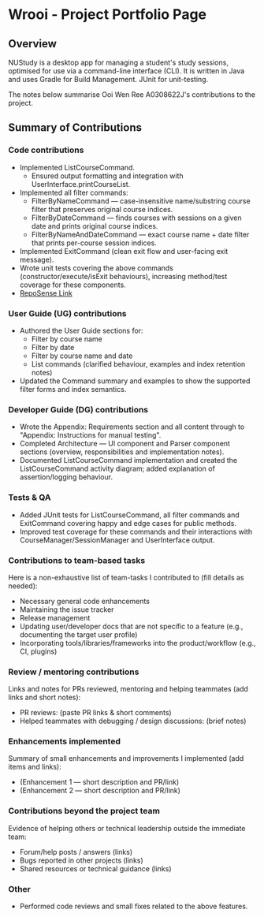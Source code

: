 # Wrooi - Project Portfolio Page

## Overview

NUStudy is a desktop app for managing a student's study sessions, optimised for use via a command-line interface (CLI).
It is written in Java and uses Gradle for Build Management. JUnit for unit-testing.

The notes below summarise Ooi Wen Ree A0308622J's contributions to the project.

## Summary of Contributions

### Code contributions

- Implemented ListCourseCommand.
    - Ensured output formatting and integration with UserInterface.printCourseList.
- Implemented all filter commands:
    - FilterByNameCommand — case-insensitive name/substring course filter that preserves original course indices.
    - FilterByDateCommand — finds courses with sessions on a given date and prints original course indices.
    - FilterByNameAndDateCommand — exact course name + date filter that prints per-course session indices.
- Implemented ExitCommand (clean exit flow and user-facing exit message).
- Wrote unit tests covering the above commands (constructor/execute/isExit behaviours), increasing method/test coverage
  for these components.
- [RepoSense Link](http://nus-cs2113-ay2526s1.github.io/tp-dashboard/?search=wrooi&breakdown=true&sort=groupTitle%20dsc&sortWithin=title&since=2025-09-19T00%3A00%3A00&timeframe=commit&mergegroup=&groupSelect=groupByRepos&filteredFileName=&checkedFileTypes=docs~functional-code~test-code~other)

### User Guide (UG) contributions

- Authored the User Guide sections for:
    - Filter by course name
    - Filter by date
    - Filter by course name and date
    - List commands (clarified behaviour, examples and index retention notes)
- Updated the Command summary and examples to show the supported filter forms and index semantics.

### Developer Guide (DG) contributions

- Wrote the Appendix: Requirements section and all content through to "Appendix: Instructions for manual testing".
- Completed Architecture — UI component and Parser component sections (overview, responsibilities and implementation
  notes).
- Documented ListCourseCommand implementation and created the ListCourseCommand activity diagram; added explanation of
  assertion/logging behaviour.

### Tests & QA

- Added JUnit tests for ListCourseCommand, all filter commands and ExitCommand covering happy and edge cases for public
  methods.
- Improved test coverage for these commands and their interactions with CourseManager/SessionManager and UserInterface
  output.

### Contributions to team-based tasks

Here is a non-exhaustive list of team-tasks I contributed to (fill details as needed):

- Necessary general code enhancements
- Maintaining the issue tracker
- Release management
- Updating user/developer docs that are not specific to a feature (e.g., documenting the target user profile)
- Incorporating tools/libraries/frameworks into the product/workflow (e.g., CI, plugins)

### Review / mentoring contributions

Links and notes for PRs reviewed, mentoring and helping teammates (add links and short notes):

- PR reviews: (paste PR links & short comments)
- Helped teammates with debugging / design discussions: (brief notes)

### Enhancements implemented

Summary of small enhancements and improvements I implemented (add items and links):

- (Enhancement 1 — short description and PR/link)
- (Enhancement 2 — short description and PR/link)

### Contributions beyond the project team

Evidence of helping others or technical leadership outside the immediate team:

- Forum/help posts / answers (links)
- Bugs reported in other projects (links)
- Shared resources or technical guidance (links)

### Other

- Performed code reviews and small fixes related to the above features.
